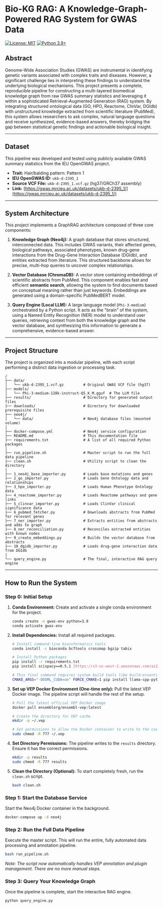 # Bio-KG RAG: A Knowledge-Graph-Powered RAG System for GWAS Data

[![License: MIT](https://img.shields.io/badge/License-MIT-yellow.svg)](https://opensource.org/licenses/MIT)
[![Python 3.9+](https://img.shields.io/badge/python-3.9+-blue.svg)](https://www.python.org/downloads/release/python-390/)

## Abstract

Genome-Wide Association Studies (GWAS) are instrumental in identifying genetic variants associated with complex traits and diseases. However, a significant challenge lies in interpreting these findings to understand the underlying biological mechanisms. This project presents a complete, reproducible pipeline for constructing a multi-layered biomedical knowledge graph from raw GWAS summary statistics and leveraging it within a sophisticated Retrieval-Augmented Generation (RAG) system. By integrating structured ontological data (GO, HPO, Reactome, ClinVar, DGIdb) with unstructured knowledge extracted from scientific literature (PubMed), this system allows researchers to ask complex, natural language questions and receive synthesized, evidence-based answers, thereby bridging the gap between statistical genetic findings and actionable biological insight.

---

## Dataset

This pipeline was developed and tested using publicly available GWAS summary statistics from the IEU OpenGWAS project.

-   **Trait:** Hair/balding pattern: Pattern 1
-   **IEU OpenGWAS ID:** `ukb-d-2395_1`
-   **Source VCF File:** `ukb-d-2395_1.vcf.gz` (hg37/GRCh37 assembly)
-   **Link:** [https://gwas.mrcieu.ac.uk/datasets/ukb-d-2395_1/](https://gwas.mrcieu.ac.uk/datasets/ukb-d-2395_1/)

---

## System Architecture

This project implements a GraphRAG architecture composed of three core components:

1.  **Knowledge Graph (Neo4j):** A graph database that stores structured, interconnected data. This includes GWAS variants, their affected genes, biological pathways, associated phenotypes, known drug-gene interactions from the Drug-Gene Interaction Database (DGIdb), and entities extracted from literature. This structured backbone allows for precise, multi-hop queries to uncover complex relationships.

2.  **Vector Database (ChromaDB):** A vector store containing embeddings of scientific abstracts from PubMed. This component enables fast and efficient **semantic search**, allowing the system to find documents based on conceptual meaning rather than just keywords. Embeddings are generated using a domain-specific PubMedBERT model.

3.  **Query Engine (Local LLM):** A large language model (`Phi-3-medium`) orchestrated by a Python script. It acts as the "brain" of the system, using a Named Entity Recognition (NER) model to understand user queries, retrieving context from both the knowledge graph and the vector database, and synthesizing this information to generate a comprehensive, evidence-based answer.

---

## Project Structure

The project is organized into a modular pipeline, with each script performing a distinct data ingestion or processing task.

```
/
├── data/
│   └── ukb-d-2395_1.vcf.gz         # Original GWAS VCF file (hg37)
├── models/
│   └── Phi-3-medium-128k-instruct-Q5_K_M.gguf  # The LLM file
├── results/                        # Directory for generated output files
├── downloads/                      # Directory for downloaded prerequisite files
├── neo4j/
│   └── data/                       # Neo4j database files (mounted volume)
│
├── docker-compose.yml              # Neo4j service configuration
├── README.md                       # This documentation file
├── requirements.txt                # A list of all required Python packages
|
├── run_pipeline.sh                 # Master script to run the full data pipeline
├── clean.sh                        # Utility script to clean the directory
|
├── 1_neo4j_base_importer.py        # Loads base mutations and genes
├── 2_go_importer.py                # Loads Gene Ontology data and relationships
├── 3_hpo_importer.py               # Loads Human Phenotype Ontology data
├── 4_reactome_importer.py          # Loads Reactome pathways and gene links
├── 5_clinvar_importer.py           # Loads ClinVar clinical significance data
├── 6_pubmed_fetcher.py             # Downloads abstracts from PubMed for relevant genes
├── 7_ner_importer.py               # Extracts entities from abstracts and adds to graph
├── 8_ner_reconciliation.py         # Reconciles extracted entities with known nodes
├── 9_create_embeddings.py          # Builds the vector database from abstracts
├── 10_dgidb_importer.py            # Loads drug-gene interaction data from DGIdb
|
└── query_engine.py                 # The final, interactive RAG query engine
```

---

## How to Run the System

### Step 0: Initial Setup

1.  **Conda Environment:** Create and activate a single conda environment for the project.
    ```bash
    conda create -n gwas-env python=3.9
    conda activate gwas-env
    ```

2.  **Install Dependencies:** Install all required packages.
    ```bash
    # Install command-line bioinformatics tools
    conda install -c bioconda bcftools crossmap bgzip tabix

    # Install Python packages
    pip install -r requirements.txt
    pip install scispacy==0.5.1 [https://s3-us-west-2.amazonaws.com/ai2-s2-scispacy/releases/v0.5.1/en_core_sci_lg-0.5.1.tar.gz](https://s3-us-west-2.amazonaws.com/ai2-s2-scispacy/releases/v0.5.1/en_core_sci_lg-0.5.1.tar.gz)
    
    # This final command requires system build tools like build-essential and cmake
    CMAKE_ARGS="-DGGML_CUDA=on" FORCE_CMAKE=1 pip install llama-cpp-python --force-reinstall --upgrade --no-cache-dir
    ```

3.  **Set up VEP Docker Environment (One-time only):**
    Pull the latest VEP Docker image. The pipeline script will handle the rest of the setup.
    ```bash
    # Pull the latest official VEP Docker image
    docker pull ensemblorg/ensembl-vep:latest
    
    # Create the directory for VEP cache
    mkdir -p ~/.vep
    
    # Set permissions to allow the Docker container to write to the cache
    sudo chmod -R 777 ~/.vep
    ```

4. **Set Directory Permissions:**
   The pipeline writes to the `results` directory. Ensure it has the correct permissions.
   ```bash
   mkdir -p results
   sudo chmod -R 777 results
   ```

5.  **Clean the Directory (Optional):** To start completely fresh, run the `clean.sh` script.
    ```bash
    bash clean.sh
    ```

### Step 1: Start the Database Service

Start the Neo4j Docker container in the background.
```bash
docker-compose up -d neo4j
```

### Step 2: Run the Full Data Pipeline

Execute the master script. This will run the entire, fully automated data processing and annotation pipeline.
```bash
bash run_pipeline.sh
```
*Note: The script now automatically handles VEP annotation and plugin management. There are no more manual steps.*

### Step 3: Query Your Knowledge Graph

Once the pipeline is complete, start the interactive RAG engine.
```bash
python query_engine.py
```
